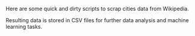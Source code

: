Here are some quick and dirty scripts to scrap cities data from Wikipedia. 

Resulting data is stored in CSV files for further data analysis and machine learning tasks. 
